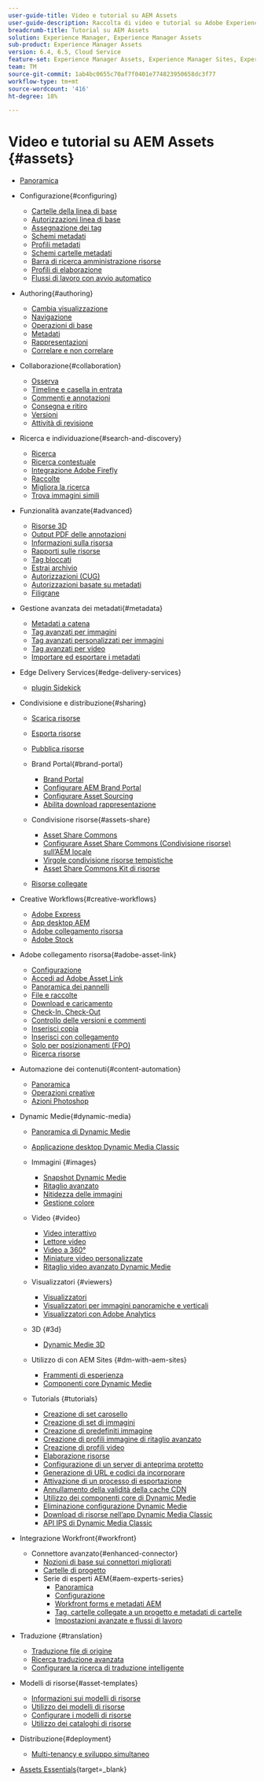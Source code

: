 ```yaml
---
user-guide-title: Video e tutorial su AEM Assets
user-guide-description: Raccolta di video e tutorial su Adobe Experience Manager Assets.
breadcrumb-title: Tutorial su AEM Assets
solution: Experience Manager, Experience Manager Assets
sub-product: Experience Manager Assets
version: 6.4, 6.5, Cloud Service
feature-set: Experience Manager Assets, Experience Manager Sites, Experience Manager
team: TM
source-git-commit: 1ab4bc0655c70af7f0401e774823950658dc3f77
workflow-type: tm+mt
source-wordcount: '416'
ht-degree: 18%

---
```



# Video e tutorial su AEM Assets {#assets}

+ [Panoramica](overview.md)

+ Configurazione{#configuring}
   + [Cartelle della linea di base](configuring/baseline-folders.md)
   + [Autorizzazioni linea di base](configuring/baseline-permissions.md)
   + [Assegnazione dei tag](configuring/tagging.md)
   + [Schemi metadati](configuring/metadata-schemas.md)
   + [Profili metadati](configuring/metadata-profiles.md)
   + [Schemi cartelle metadati](configuring/metadata-folder-schemas.md)
   + [Barra di ricerca amministrazione risorse](configuring/assets-admin-search-rail.md)
   + [Profili di elaborazione](configuring/processing-profiles.md)
   + [Flussi di lavoro con avvio automatico](configuring/auto-start-workflows.md)

+ Authoring{#authoring}
   + [Cambia visualizzazione](./authoring/switch-views.md)
   + [Navigazione](./authoring/navigation.md)
   + [Operazioni di base](./authoring/basic-operations.md)
   + [Metadati](./authoring/metadata.md)
   + [Rappresentazioni](./authoring/renditions.md)
   + [Correlare e non correlare](./authoring/relate-unrelate.md)

+ Collaborazione{#collaboration}
   + [Osserva](./collaboration/watch.md)
   + [Timeline e casella in entrata](./collaboration/timeline-and-inbox.md)
   + [Commenti e annotazioni](./collaboration/comments-and-annotations.md)
   + [Consegna e ritiro](./collaboration/check-in-and-check-out.md)
   + [Versioni](./collaboration/versions.md)
   + [Attività di revisione](./collaboration/review-task.md)

+ Ricerca e individuazione{#search-and-discovery}
   + [Ricerca](./search-and-discovery/search.md)
   + [Ricerca contestuale](./search-and-discovery/contextual-search.md)
   + [Integrazione Adobe Firefly](./search-and-discovery/adobe-firefly.md)
   + [Raccolte](./search-and-discovery/collections.md)
   + [Migliora la ricerca](./search-and-discovery/search-boost.md)
   + [Trova immagini simili](./search-and-discovery/find-similar-images.md)

+ Funzionalità avanzate{#advanced}
   + [Risorse 3D](./advanced/3d-assets.md)
   + [Output PDF delle annotazioni](./advanced/customizing-annotations-pdf-output.md)
   + [Informazioni sulla risorsa](./advanced/asset-insights-launch-tutorial.md)
   + [Rapporti sulle risorse](./advanced/asset-reports.md)
   + [Tag bloccati](./advanced/blocked-tags.md)
   + [Estrai archivio](./advanced/extract-archive.md)
   + [Autorizzazioni (CUG)](./advanced/closed-user-groups.md)
   + [Autorizzazioni basate su metadati](./advanced/metadata-driven-permissions.md)
   + [Filigrane](./advanced/watermarks.md)

+ Gestione avanzata dei metadati{#metadata}
   + [Metadati a catena](metadata/cascade-metadata-feature-video-use.md)
   + [Tag avanzati per immagini](metadata/image-smart-tags.md)
   + [Tag avanzati personalizzati per immagini](metadata/custom-smart-tags.md)
   + [Tag avanzati per video](metadata/video-smart-tags.md)
   + [Importare ed esportare i metadati](metadata/metadata-import-export.md)

+ Edge Delivery Services{#edge-delivery-services}
   + [plugin Sidekick](./edge-delivery-services/sidekick-plugin.md)

+ Condivisione e distribuzione{#sharing}
   + [Scarica risorse](./sharing/download.md)
   + [Esporta risorse](./sharing/export.md)
   + [Pubblica risorse](./sharing/publish.md)

   + Brand Portal{#brand-portal}
      + [Brand Portal](./sharing/brand-portal.md)
      + [Configurare AEM Brand Portal](brand-portal/configure.md)
      + [Configurare Asset Sourcing](brand-portal/configure-asset-sourcing.md)
      + [Abilita download rappresentazione](brand-portal/enable-renditions-download.md)

   + Condivisione risorse{#assets-share}
      + [Asset Share Commons](./sharing/asset-share-commons-user-experience-feature-video-understand.md)
      + [Configurare Asset Share Commons (Condivisione risorse) sull’AEM locale](./sharing/asset-share-commons-technical-video-setup.md)
      + [Virgole condivisione risorse tempistiche](./sharing/asset-share-commons-feature-video-theming.md)
      + [Asset Share Commons Kit di risorse](./sharing/asset-share/asset-share-commons-asset-kits.md)
   + [Risorse collegate](./sharing/connected-assets.md)

+ Creative Workflows{#creative-workflows}
   + [Adobe Express](./creative-workflows/adobe-express.md)
   + [App desktop AEM](./creative-workflows/aem-desktop-app.md)
   + [Adobe collegamento risorsa](./creative-workflows/adobe-asset-link.md)
   + [Adobe Stock](./creative-workflows/adobe-stock.md)

+ Adobe collegamento risorsa{#adobe-asset-link}
   + [Configurazione](./adobe-asset-link/setup.md)
   + [Accedi ad Adobe Asset Link](./adobe-asset-link/launch-adobe-asset-link.md)
   + [Panoramica dei pannelli](./adobe-asset-link/panel-overview.md)
   + [File e raccolte](./adobe-asset-link/files-and-collections.md)
   + [Download e caricamento](./adobe-asset-link/download-and-upload.md)
   + [Check-In, Check-Out](./adobe-asset-link/check-in-check-out.md)
   + [Controllo delle versioni e commenti](./adobe-asset-link/file-versioning-and-comments.md)
   + [Inserisci copia](./adobe-asset-link/place-copy.md)
   + [Inserisci con collegamento](./adobe-asset-link/place-linked.md)
   + [Solo per posizionamenti (FPO)](./adobe-asset-link/for-placement-only.md)
   + [Ricerca risorse](./adobe-asset-link/asset-search.md)

+ Automazione dei contenuti{#content-automation}
   + [Panoramica](./content-automation/overview.md)
   + [Operazioni creative](./content-automation/creative-operations.md)
   + [Azioni Photoshop](./content-automation/photoshop-actions.md)

+ Dynamic Medie{#dynamic-media}
   + [Panoramica di Dynamic Medie](dynamic-media/dynamic-media-overview-feature-video-use.md)
   + [Applicazione desktop Dynamic Media Classic](dynamic-media/dynamic-media-classic-desktop-application.md)
   + Immagini {#images}
      + [Snapshot Dynamic Medie](dynamic-media/dynamic-media-snapshot.md)
      + [Ritaglio avanzato](dynamic-media/smart-crop-feature-video-use.md)
      + [Nitidezza delle immagini](dynamic-media/dynamic-media-image-sharpening-feature-video-use.md)
      + [Gestione colore](dynamic-media/dynamic-media-color-management-technical-video-setup.md)
   + Video {#video}
      + [Video interattivo](dynamic-media/dynamic-media-interactive-video-feature-video-use.md)
      + [Lettore video](dynamic-media/dynamic-media-video-player-feature-video-use.md)
      + [Video a 360°](dynamic-media/dynamic-media-360-video-custom-thumbnail-feature-video-use.md)
      + [Miniature video personalizzate](dynamic-media/dynamic-media-video-thumbnails-feature-video-use.md)
      + [Ritaglio video avanzato Dynamic Medie](dynamic-media/dynamic-media-smart-crop-video.md)
   + Visualizzatori {#viewers}
      + [Visualizzatori](dynamic-media/dynamic-media-viewer-feature-video-understand.md)
      + [Visualizzatori per immagini panoramiche e verticali](dynamic-media/panorama-vertical-image-viewer-feature-video-use.md)
      + [Visualizzatori con Adobe Analytics](dynamic-media/dynamic-media-viewer-extension-use.md)
   + 3D {#3d}
      + [Dynamic Medie 3D](dynamic-media/dynamic-media-3d-feature-video.md)
   + Utilizzo di con AEM Sites {#dm-with-aem-sites}
      + [Frammenti di esperienza](dynamic-media/dynamic-media-experience-fragments-feature-video-use.md)
      + [Componenti core Dynamic Medie](dynamic-media/dynamic-media-core-components.md)

   + Tutorials {#tutorials}
      + [Creazione di set carosello](dynamic-media/tutorials/creating-different-kinds-of-sets-with-aem-dynamic-media-carousel-sets.md)
      + [Creazione di set di immagini](dynamic-media/tutorials/creating-different-kinds-of-sets-with-aem-dynamic-media-image-sets.md)
      + [Creazione di predefiniti immagine](dynamic-media/tutorials/creating-image-presets.md)
      + [Creazione di profili immagine di ritaglio avanzato](dynamic-media/tutorials/creating-image-profile-smart-crop.md)
      + [Creazione di profili video](dynamic-media/tutorials/creating-video-profile-to-process-videos-in-dynamic-media.md)
      + [Elaborazione risorse](dynamic-media/tutorials/how-to-run-dam-update-asset-workflow-on-an-asset-with-dynamic-media-enabled.md)
      + [Configurazione di un server di anteprima protetto](dynamic-media/tutorials/adding-test-image-server-details-in-dynamic-media-for-secure-preview.md)
      + [Generazione di URL e codici da incorporare](dynamic-media/tutorials/how-to-generate-public-url-or-embed-code-for-an-asset.md)
      + [Attivazione di un processo di esportazione](dynamic-media/tutorials/how-to-trigger-export-job-in-dynamic-media-during-submit-job-operation-parameter.md)
      + [Annullamento della validità della cache CDN](dynamic-media/tutorials/invalidating-the-cdn-cache-by-way-of-dynamic-media.md)
      + [Utilizzo dei componenti core di Dynamic Medie](dynamic-media/tutorials/using-dm-components-on-site-page.md)
      + [Eliminazione configurazione Dynamic Medie](dynamic-media/tutorials/deleting-dynamic-media-configuration.md)
      + [Download di risorse nell’app Dynamic Media Classic](dynamic-media/tutorials/how-to-download-asset-in-dynamic-media-classic-app.md)
      + [API IPS di Dynamic Media Classic](dynamic-media/tutorials/introduction-to-dynamic-media-classic-ips-api.md)

+ Integrazione Workfront{#workfront}
   + Connettore avanzato{#enhanced-connector}
      + [Nozioni di base sui connettori migliorati](./workfront/enhanced-connector/basics.md)
      + [Cartelle di progetto](./workfront/enhanced-connector/project-folders.md)
      + Serie di esperti AEM{#aem-experts-series}
         + [Panoramica](./workfront/enhanced-connector/aem-experts-series/overview.md)
         + [Configurazione](./workfront/enhanced-connector/aem-experts-series/setup.md)
         + [Workfront forms e metadati AEM](./workfront/enhanced-connector/aem-experts-series/custom-forms.md)
         + [Tag, cartelle collegate a un progetto e metadati di cartelle](./workfront/enhanced-connector/aem-experts-series/aem-tags-project-linked-folders-and-folder-metadata.md)
         + [Impostazioni avanzate e flussi di lavoro](./workfront/enhanced-connector/aem-experts-series/advanced-settings-and-workflows.md)

+ Traduzione {#translation}
   + [Traduzione file di origine](translation/source-file-translation-feature-video-use.md)
   + [Ricerca traduzione avanzata](translation/smart-translation-search-feature-video-use.md)
   + [Configurare la ricerca di traduzione intelligente](translation/smart-translation-search-technical-video-setup.md)

+ Modelli di risorse{#asset-templates}
   + [Informazioni sui modelli di risorse](asset-templates/asset-templates-tutorial-understand.md)
   + [Utilizzo dei modelli di risorse](asset-templates/asset-templates-feature-video-use.md)
   + [Configurare i modelli di risorse](asset-templates/asset-templates-technical-video-setup.md)
   + [Utilizzo dei cataloghi di risorse](asset-templates/asset-catalog-template-feature-video-use.md)

+ Distribuzione{#deployment}
   + [Multi-tenancy e sviluppo simultaneo](deployment/multitenancy-concurrent-article-understand.md)

+ [Assets Essentials](https://experienceleague.adobe.com/docs/experience-manager-learn/assets-essentials/overview.html?lang=it){target=_blank}
